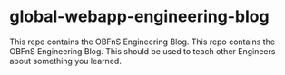 # global-webapp-engineering-blog
This repo contains the OBFnS Engineering Blog. This repo contains the OBFnS Engineering Blog. This should be used to teach other Engineers about something you learned.
